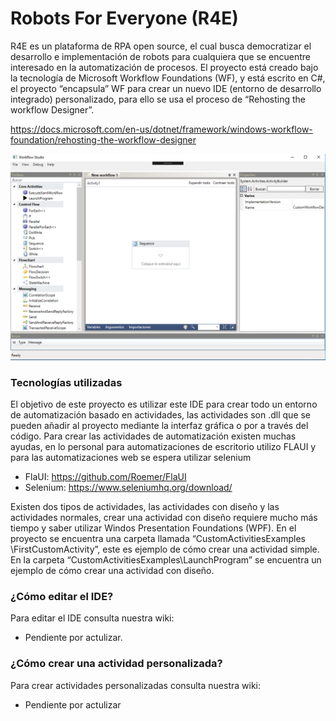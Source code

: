 Robots For Everyone (R4E)
======


R4E es un plataforma de RPA open source, el cual busca democratizar el desarrollo e implementación de robots para cualquiera que se encuentre interesado en la automatización de procesos.
El proyecto está creado bajo la tecnología de Microsoft Workflow Foundations (WF), y está escrito en C#, el proyecto “encapsula” WF para crear un nuevo IDE (entorno de desarrollo integrado) personalizado, para ello se usa el proceso de “Rehosting the workflow Designer”.

https://docs.microsoft.com/en-us/dotnet/framework/windows-workflow-foundation/rehosting-the-workflow-designer


![alt text](https://github.com/Caduar/RobotsForEveryone/blob/master/ImgGuide/R4E%20MainWindow.PNG)

### Tecnologías utilizadas

El objetivo de este proyecto es utilizar este IDE para crear todo un entorno de automatización basado en actividades, las actividades son .dll que se pueden añadir al proyecto mediante la interfaz gráfica o por a través del código.
Para crear las actividades de automatización existen muchas ayudas, en lo personal para automatizaciones de escritorio utilizo FLAUI y para las automatizaciones web se espera utilizar selenium

* FlaUI: https://github.com/Roemer/FlaUI
* Selenium: https://www.seleniumhq.org/download/

Existen dos tipos de actividades, las actividades con diseño y las actividades normales, crear una actividad con diseño requiere mucho más tiempo y saber utilizar Windos Presentation Foundations (WPF). En el proyecto se encuentra una carpeta llamada “CustomActivitiesExamples \FirstCustomActivity”, este es ejemplo de cómo crear una actividad simple.
En la carpeta “CustomActivitiesExamples\LaunchProgram” se encuentra un ejemplo de cómo crear una actividad con diseño.

### ¿Cómo editar el IDE?
Para editar el IDE consulta nuestra wiki:
* Pendiente por actulizar.

### ¿Cómo crear una actividad personalizada?
Para crear actividades personalizadas consulta nuestra wiki:
* Pendiente por actulizar